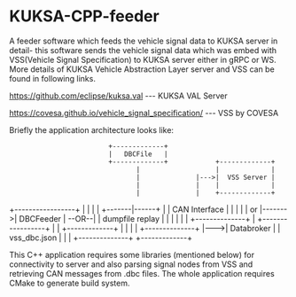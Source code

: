 # KUKSA-CPP-feeder
A feeder software which feeds the vehicle signal data to KUKSA server 
in detail- this software sends the vehicle signal data which was embed with VSS(Vehicle Signal Specification) to KUKSA server either in gRPC or WS. More details of KUKSA Vehicle Abstraction Layer server and VSS can be found in following links.

https://github.com/eclipse/kuksa.val --- KUKSA VAL Server

https://covesa.github.io/vehicle_signal_specification/ --- VSS by COVESA

Briefly the application architecture looks like:

                             +-------------+
                             |   DBCFile   |
                             +-------------+            +-------------+
                                    |                   |             |
                                    |              |--->|  VSS Server |
                                    |              |    |             |
                                    |              |    +-------------+
+-----------------+                 |              |
|                 |         +-------|------+       |
|  CAN Interface  |         |              |       |
|       or        |------- >|  DBCFeeder   | --OR--|
| dumpfile replay |         |              |       |
|                 |         +--------------+       |
+-----------------+                 |              |    +-------------+
                                    |              |    |             |
                            +--------------+       |--->|  Databroker |
                            | vss_dbc.json |            |             |
                            +--------------+            +-------------+


This C++ application requires some libraries (mentioned below) for connectivity to server and also parsing signal nodes from VSS and retrieving CAN messages from .dbc files. The whole application requires CMake to generate build system. 
